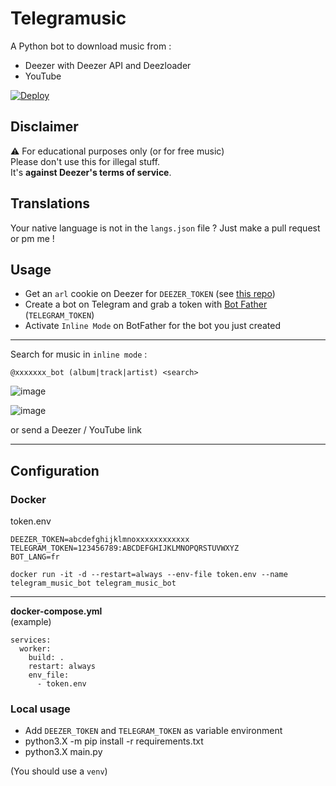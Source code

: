 # Telegramusic

A Python bot to download music from :
- Deezer with Deezer API and Deezloader
- YouTube

[![Deploy](https://www.herokucdn.com/deploy/button.svg)](https://heroku.com/deploy?template=https://github.com/kernoeb/Telegramusic)

## Disclaimer
:warning: For educational purposes only (or for free music)    
Please don't use this for illegal stuff.  
It's **against Deezer's terms of service**.


## Translations

Your native language is not in the `langs.json` file ? Just make a pull request or pm me !

## Usage

- Get an `arl` cookie on Deezer for `DEEZER_TOKEN` (see [this repo](https://github.com/nathom/streamrip/wiki/Finding-Your-Deezer-ARL-Cookie))
- Create a bot on Telegram and grab a token with [Bot Father](https://t.me/botfather) (`TELEGRAM_TOKEN`) 
- Activate `Inline Mode` on BotFather for the bot you just created


----

Search for music in `inline mode` :

```
@xxxxxxx_bot (album|track|artist) <search>
```

![image](https://user-images.githubusercontent.com/24623168/141982877-ca7589d4-fe47-4b5a-b751-6d945c21f944.png)


![image](https://user-images.githubusercontent.com/24623168/141983477-b7692d78-134a-4176-98ba-d6388ac4b80b.png)


or send a Deezer / YouTube link

----

## Configuration

### Docker

token.env
```
DEEZER_TOKEN=abcdefghijklmnoxxxxxxxxxxxx
TELEGRAM_TOKEN=123456789:ABCDEFGHIJKLMNOPQRSTUVWXYZ
BOT_LANG=fr
```

`docker run -it -d --restart=always --env-file token.env --name telegram_music_bot telegram_music_bot`

-----

**docker-compose.yml**  
(example)

```
services:
  worker:
    build: .
    restart: always
    env_file:
      - token.env     
 ```

### Local usage

- Add `DEEZER_TOKEN` and `TELEGRAM_TOKEN` as variable environment
- python3.X -m pip install -r requirements.txt
- python3.X main.py

(You should use a `venv`)
